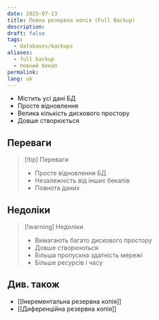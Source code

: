 ```yaml
---
date: 2025-07-13
title: Повна резервна копія (Full Backup)
description: 
draft: false
tags:
  - databases/backups
aliases:
  - full backup
  - повний бекап
permalink: 
lang: uk
---
```

- Містить усі дані БД
- Просте відновлення
- Велика кількість дискового простору
- Довше створюється

## Переваги

> [!tip] Переваги
> - Просте відновлення БД
> - Незалежність від інших бекапів
> - Повнота даних

## Недоліки

> [!warning] Недоліки
> - Вимагають багато дискового простору
> - Довше створюються
> - Більша пропускна здатність мережі
> - Більше ресурсів і часу

## Див. також


- [[Інкрементальна резервна копія]]
- [[Диференційна резервна копія]]